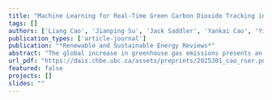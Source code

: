 ```yaml
---
title: "Machine Learning for Real-Time Green Carbon Dioxide Tracking in Refinery"
tags: []
authors: ['Liang Cao', 'Jianping Su', 'Jack Saddler', 'Yankai Cao', 'Yixiu Wang', 'Gary Lee', 'Lim C Siang', 'Yi Luo', 'Robert Pinchuk', 'Jin Li', 'R Bhushan Gopaluni']
publication_types: ['article-journal']
publication: "*Renewable and Sustainable Energy Reviews*"
abstract: "The global increase in greenhouse gas emissions presents an urgent environmental challenge, demanding innovative strategies for emission reduction and a fundamental shift in energy consumption practices. Co-processing biogenic feedstocks, such as used cooking oils and biocrudes derived from forest and agricultural residues, within existing oil refineries has been demonstrated as a cost-effective, scalable approach to producing low-carbon fuels, quickly helping the oil refiners to mitigate carbon dioxide emissions, leveraging the existing infrastructures. Despite its potential, monitoring the ”green” CO₂ emissions originating from biogenic feedstocks during co-processing remains challenging. The molecular structure of biogenic components becomes indistinguishable from fossil-based molecules, necessitating costly, labor-intensive, and time-consuming sample collection and testing procedures, often involving isotope carbon analysis. This work proposes a new approach by applying artificial intelligence to model green CO₂ emissions in real-time. By analyzing over 102,000 samples of industrial data from a commercial FCC unit, a robust machine learning framework is developed to provide continuous, cost-effective, and accurate green CO₂ monitoring. The methodology encompasses a comparative analysis of ten input analysis techniques and five regression models to model emissions, achieving an average error margin of just 2.66% compared to traditional laboratory measurements. This AI-driven approach offers refiners and policymakers a practical tool for assessing the environmental performance of biogenic feedstock co-processing, facilitating informed decision-making in renewable fuel production."
url_pdf: "https://dais.chbe.ubc.ca/assets/preprints/2025J01_cao_rser.pdf"
featured: false
projects: []
slides: ""
---
```

